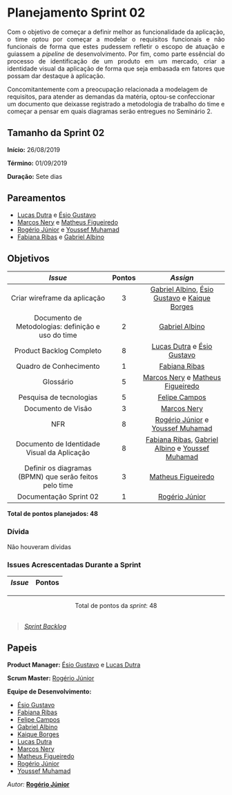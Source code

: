 # Planejamento Sprint 02

<p align="justify">
Com o objetivo de começar a definir melhor as funcionalidade da aplicação, o time optou por começar a modelar o requisitos funcionais e não funcionais de forma que estes pudessem refletir o escopo de atuação e guiassem a <i>pipeline</i> de desenvolvimento. Por fim, como parte essêncial do processo de identificação de um produto em um mercado, criar a identidade visual da aplicação de forma que seja embasada em fatores que possam dar destaque à aplicação.

Concomitantemente com a preocupação relacionada a modelagem de requisitos, para atender as demandas da matéria, optou-se confeccionar um documento que deixasse registrado a metodologia de trabalho do time e começar a pensar em quais diagramas serão entregues no Seminário 2. 
</p>


## Tamanho da Sprint 02      
**Início:** 26/08/2019
   
**Término:** 01/09/2019  

**Duração:** Sete dias   

## Pareamentos   

- [Lucas Dutra](https://github.com/lucasdutraf) e [Ésio Gustavo](https://github.com/EsioFreitas)
- [Marcos Nery](https://github.com/MarcosNBJ) e [Matheus Figueiredo](https://github.com/Matheusss03)
- [Rogério Júnior](https://github.com/rogerioo) e [Youssef Muhamad](https://github.com/youssef-md)
- [Fabiana Ribas](https://github.com/FabianaRibas) e [Gabriel Albino](https://github.com/gabrielalbino)

## Objetivos   

|     _Issue_      |    Pontos   |     *Assign*     |
|:----------------:|:-----------:|:----------------:|
| Criar wireframe da aplicação | 3 | [Gabriel Albino](https://github.com/gabrielalbino), [Ésio Gustavo](https://github.com/EsioFreitas) e [Kaique Borges](https://github.com/kaiqueborges) |
| Documento de Metodologias: definição e uso do time | 2 | [Gabriel Albino](https://github.com/gabrielalbino) |
| Product Backlog Completo | 8 | [Lucas Dutra](https://github.com/lucasdutraf) e [Ésio Gustavo](https://github.com/EsioFreitas) |
| Quadro de Conhecimento | 1 | [Fabiana Ribas](https://github.com/FabianaRibas) |
| Glossário | 5 | [Marcos Nery](https://github.com/MarcosNBJ) e [Matheus Figueiredo](https://github.com/Matheusss03) |
| Pesquisa de tecnologias | 5 | [Felipe Campos](https://github.com/fepas) |
| Documento de Visão | 3 | [Marcos Nery](https://github.com/MarcosNBJ) |
| NFR | 8 | [Rogério Júnior](https://github.com/rogerioo) e [Youssef Muhamad](https://github.com/youssef-md) |
| Documento de Identidade Visual da Aplicação | 8 | [Fabiana Ribas](https://github.com/FabianaRibas), [Gabriel Albino](https://github.com/gabrielalbino) e [Youssef Muhamad](https://github.com/youssef-md) |
| Definir os diagramas (BPMN) que serão feitos pelo time | 3 | [Matheus Figueiredo](https://github.com/Matheusss03)|
| Documentação Sprint 02 | 1 | [Rogério Júnior](https://github.com/rogerioo) |

<b>Total de pontos planejados: 48</b>  

### Dívida    

Não houveram dívidas

### Issues Acrescentadas Durante a Sprint  

|     _Issue_      |    Pontos   |
|:----------------:|:-----------:|

***

<div style="text-align: center"> Total de pontos da <i>sprint</i>: 48 </div> <br>

<!---Colocar no link abaixo as issues alocadas no milestone da Sprint--->
> [_Sprint_ _Backlog_](https://github.com/pax-app/Wiki/milestone/2?closed=1)  

## Papeis


**Product Manager:** [Ésio Gustavo](https://github.com/EsioFreitas) e [Lucas Dutra](https://github.com/lucasdutraf) 

**Scrum Master:** [Rogério Júnior](https://github.com/rogerioo)

**Equipe de Desenvolvimento:** 
- [Ésio Gustavo](https://github.com/EsioFreitas)
- [Fabiana Ribas](https://github.com/FabianaRibas)
- [Felipe Campos](https://github.com/fepas)
- [Gabriel Albino](https://github.com/gabrielalbino)
- [Kaique Borges](https://github.com/kaiqueborges)
- [Lucas Dutra](https://github.com/lucasdutraf)
- [Marcos Nery](https://github.com/MarcosNBJ)
- [Matheus Figueiredo](https://github.com/Matheusss03)
- [Rogério Júnior](https://github.com/rogerioo)
- [Youssef Muhamad](https://github.com/youssef-md)

*Autor:* **[Rogério Júnior](https://github.com/rogerioo)**